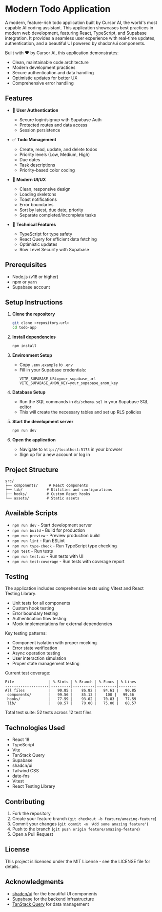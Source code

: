 # Modern Todo Application

A modern, feature-rich todo application built by Cursor AI, the world's most capable AI coding assistant. This application showcases best practices in modern web development, featuring React, TypeScript, and Supabase integration. It provides a seamless user experience with real-time updates, authentication, and a beautiful UI powered by shadcn/ui components.

Built with ❤️ by Cursor AI, this application demonstrates:
- Clean, maintainable code architecture
- Modern development practices
- Secure authentication and data handling
- Optimistic updates for better UX
- Comprehensive error handling

## Features

- 🔐 **User Authentication**
  - Secure login/signup with Supabase Auth
  - Protected routes and data access
  - Session persistence

- ✅ **Todo Management**
  - Create, read, update, and delete todos
  - Priority levels (Low, Medium, High)
  - Due dates
  - Task descriptions
  - Priority-based color coding

- 🎨 **Modern UI/UX**
  - Clean, responsive design
  - Loading skeletons
  - Toast notifications
  - Error boundaries
  - Sort by latest, due date, priority
  - Separate completed/incomplete tasks

- 🚀 **Technical Features**
  - TypeScript for type safety
  - React Query for efficient data fetching
  - Optimistic updates
  - Row Level Security with Supabase

## Prerequisites

- Node.js (v18 or higher)
- npm or yarn
- Supabase account

## Setup Instructions

1. **Clone the repository**
   ```bash
   git clone <repository-url>
   cd todo-app
   ```

2. **Install dependencies**
   ```bash
   npm install
   ```

3. **Environment Setup**
   - Copy `.env.example` to `.env`
   - Fill in your Supabase credentials:
     ```
     VITE_SUPABASE_URL=your_supabase_url
     VITE_SUPABASE_ANON_KEY=your_supabase_anon_key
     ```

4. **Database Setup**
   - Run the SQL commands in `db/schema.sql` in your Supabase SQL editor
   - This will create the necessary tables and set up RLS policies

5. **Start the development server**
   ```bash
   npm run dev
   ```

6. **Open the application**
   - Navigate to `http://localhost:5173` in your browser
   - Sign up for a new account or log in

## Project Structure

```
src/
├── components/     # React components
├── lib/           # Utilities and configurations
├── hooks/         # Custom React hooks
└── assets/        # Static assets
```

## Available Scripts

- `npm run dev` - Start development server
- `npm run build` - Build for production
- `npm run preview` - Preview production build
- `npm run lint` - Run ESLint
- `npm run type-check` - Run TypeScript type checking
- `npm test` - Run tests
- `npm run test:ui` - Run tests with UI
- `npm run test:coverage` - Run tests with coverage report

## Testing

The application includes comprehensive tests using Vitest and React Testing Library:

- Unit tests for all components
- Custom hook testing
- Error boundary testing
- Authentication flow testing
- Mock implementations for external dependencies

Key testing patterns:
- Component isolation with proper mocking
- Error state verification
- Async operation testing
- User interaction simulation
- Proper state management testing

Current test coverage:
```
File                | % Stmts | % Branch | % Funcs | % Lines
--------------------|---------|----------|---------|--------
All files           |   90.85 |    86.82 |   84.61 |   90.85
 components/        |   99.56 |    85.13 |    100 |   99.56
 hooks/             |   77.59 |    93.02 |   70.83 |   77.59
 lib/               |   88.57 |    70.00 |   75.00 |   88.57
```

Total test suite: 52 tests across 12 test files

## Technologies Used

- React 18
- TypeScript
- Vite
- TanStack Query
- Supabase
- shadcn/ui
- Tailwind CSS
- date-fns
- Vitest
- React Testing Library

## Contributing

1. Fork the repository
2. Create your feature branch (`git checkout -b feature/amazing-feature`)
3. Commit your changes (`git commit -m 'Add some amazing feature'`)
4. Push to the branch (`git push origin feature/amazing-feature`)
5. Open a Pull Request

## License

This project is licensed under the MIT License - see the LICENSE file for details.

## Acknowledgments

- [shadcn/ui](https://ui.shadcn.com/) for the beautiful UI components
- [Supabase](https://supabase.com/) for the backend infrastructure
- [TanStack Query](https://tanstack.com/query/latest) for data management
